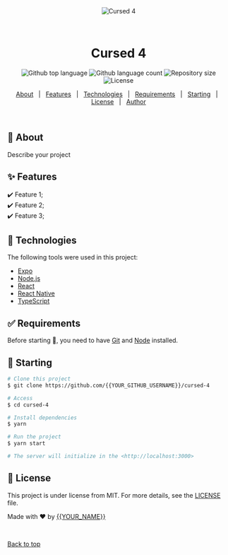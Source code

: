 <div align="center" id="top"> 
  <img src="./.github/app.gif" alt="Cursed 4" />

  &#xa0;

  <!-- <a href="https://cursed4.netlify.app">Demo</a> -->
</div>

<h1 align="center">Cursed 4</h1>

<p align="center">
  <img alt="Github top language" src="https://img.shields.io/github/languages/top/{{YOUR_GITHUB_USERNAME}}/cursed-4?color=56BEB8">

  <img alt="Github language count" src="https://img.shields.io/github/languages/count/{{YOUR_GITHUB_USERNAME}}/cursed-4?color=56BEB8">

  <img alt="Repository size" src="https://img.shields.io/github/repo-size/{{YOUR_GITHUB_USERNAME}}/cursed-4?color=56BEB8">

  <img alt="License" src="https://img.shields.io/github/license/{{YOUR_GITHUB_USERNAME}}/cursed-4?color=56BEB8">

  <!-- <img alt="Github issues" src="https://img.shields.io/github/issues/{{YOUR_GITHUB_USERNAME}}/cursed-4?color=56BEB8" /> -->

  <!-- <img alt="Github forks" src="https://img.shields.io/github/forks/{{YOUR_GITHUB_USERNAME}}/cursed-4?color=56BEB8" /> -->

  <!-- <img alt="Github stars" src="https://img.shields.io/github/stars/{{YOUR_GITHUB_USERNAME}}/cursed-4?color=56BEB8" /> -->
</p>

<!-- Status -->

<!-- <h4 align="center"> 
	🚧  Cursed 4 🚀 Under construction...  🚧
</h4> 

<hr> -->

<p align="center">
  <a href="#dart-about">About</a> &#xa0; | &#xa0; 
  <a href="#sparkles-features">Features</a> &#xa0; | &#xa0;
  <a href="#rocket-technologies">Technologies</a> &#xa0; | &#xa0;
  <a href="#white_check_mark-requirements">Requirements</a> &#xa0; | &#xa0;
  <a href="#checkered_flag-starting">Starting</a> &#xa0; | &#xa0;
  <a href="#memo-license">License</a> &#xa0; | &#xa0;
  <a href="https://github.com/{{YOUR_GITHUB_USERNAME}}" target="_blank">Author</a>
</p>

<br>

## :dart: About ##

Describe your project

## :sparkles: Features ##

:heavy_check_mark: Feature 1;\
:heavy_check_mark: Feature 2;\
:heavy_check_mark: Feature 3;

## :rocket: Technologies ##

The following tools were used in this project:

- [Expo](https://expo.io/)
- [Node.js](https://nodejs.org/en/)
- [React](https://pt-br.reactjs.org/)
- [React Native](https://reactnative.dev/)
- [TypeScript](https://www.typescriptlang.org/)

## :white_check_mark: Requirements ##

Before starting :checkered_flag:, you need to have [Git](https://git-scm.com) and [Node](https://nodejs.org/en/) installed.

## :checkered_flag: Starting ##

```bash
# Clone this project
$ git clone https://github.com/{{YOUR_GITHUB_USERNAME}}/cursed-4

# Access
$ cd cursed-4

# Install dependencies
$ yarn

# Run the project
$ yarn start

# The server will initialize in the <http://localhost:3000>
```

## :memo: License ##

This project is under license from MIT. For more details, see the [LICENSE](LICENSE.md) file.


Made with :heart: by <a href="https://github.com/{{YOUR_GITHUB_USERNAME}}" target="_blank">{{YOUR_NAME}}</a>

&#xa0;

<a href="#top">Back to top</a>
